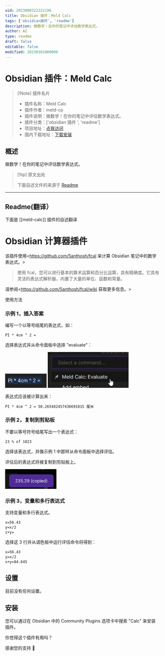 ```yaml
---
uid: 2023080322222196
title: Obsidian 插件：Meld Calc
tags: ['obsidian插件', 'readme']
description: 做数学！在你的笔记中评估数学表达式。
author: AI
type: readme
draft: false
editable: false
modified: 20230101000000
---
```


# Obsidian 插件：Meld Calc

> [!Note] 插件名片
> - 插件名称：Meld Calc
> - 插件作者：meld-cp
> - 插件说明：做数学！在你的笔记中评估数学表达式。
> - 插件分类：['obsidian 插件 ', 'readme']
> - 项目地址：[点我访问](https://github.com/meld-cp/obsidian-calc)
> - 国内下载地址：[下载安装](https://pkmer.cn/products/plugin/pluginMarket/?meld-calc)

## 概述

做数学！在你的笔记中评估数学表达式。

> [!tip] 原文出处
>
>下面自述文件的来源于 [Readme](https://ghproxy.net/https://raw.githubusercontent.com/meld-cp/obsidian-calc/main/README.md)
>

---

## Readme(翻译）

下面是 [[meld-calc]] 插件的自述翻译

# Obsidian 计算器插件

该插件使用<https://github.com/5anthosh/fcal 来计算 Obsidian 笔记中的数学表达式。>

> 使用 fcal，您可以进行基本的算术运算和百分比运算，具有精确度。它具有灵活的表达式解析器，内置了大量的单位、函数和常量。

请参阅<https://github.com/5anthosh/fcal/wiki 获取更多信息。>

使用方法

### 示例 1，插入答案

编写一个以等号结尾的表达式，如：

```
PI * 4cm ^ 2 = 
```

选择表达式并从命令面板中选择 "evaluate"：

<img alt="选择表达式" src="https://raw.githubusercontent.com/meld-cp/obsidian-calc/main/docs/assets/eg1-exp.png" />

<img alt="从命令面板中选择evaluate" src="https://raw.githubusercontent.com/meld-cp/obsidian-calc/main/docs/assets/select-command.png" />

表达式应该被计算出来：

```
PI * 4cm ^ 2 = 50.265482457436691815 厘米
```

### 示例 2，复制到剪贴板

不要以等号符号结尾写出一个表达式：

```
23 % of 1023
```

选择该表达式，并像示例 1 中那样从命令面板中选择评估。

评估后的表达式将被复制到剪贴板上。

<img alt="评估后的表达式将被复制到剪贴板上" src="https://raw.githubusercontent.com/meld-cp/obsidian-calc/main/docs/assets/eg2-clipboard.png" />

### 示例 3，变量和多行表达式

支持变量和多行表达式。

```
x=56.43
y=x/2
z+y=
```

选择这 3 行并从调色板中运行评估命令将得到：

```
x=56.43
y=x/2
x+y=84.645
```

## 设置

目前没有任何设置。

## 安装

您可以通过在 Obsidian 中的 Community Plugins 选项卡中搜索 "Calc" 来安装插件。

你觉得这个插件有用吗？

感谢您的支持 🙏
